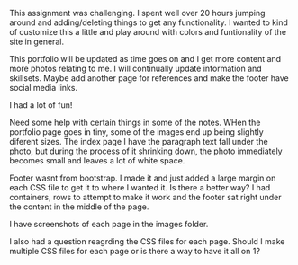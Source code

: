 This assignment was challenging.
I spent well over 20 hours jumping around and adding/deleting things to get any functionality.
I wanted to kind of customize this a little and play around with colors and funtionality of the site in general.

This portfolio will be updated as time goes on and I get more content and more photos relating to me.
I will continually update information and skillsets.
Maybe add another page for references and make the footer have social media links.

I had a lot of fun!

Need some help with certain things in some of the notes.
WHen the portfolio page goes in tiny, some of the images end up being slightly diferent sizes.
The index page I have the paragraph text fall under the photo, but during the process of it shrinking down, the photo immediately becomes small and leaves a lot of white space.

Footer wasnt from bootstrap. I made it and just added a large margin on each CSS file to get it to where I wanted it. Is there a better way? I had containers, rows to attempt to make it work and the footer sat right under the content in the middle of the page.

I have screenshots of each page in the images folder.

I also had a question reagrding the CSS files for each page.
Should I make multiple CSS files for each page or is there a way to have it all on 1?



